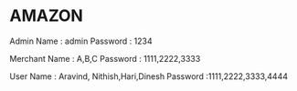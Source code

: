 #  AMAZON
Admin
  Name : admin 
  Password : 1234

Merchant
  Name : A,B,C
  Password : 1111,2222,3333

User
  Name : Aravind, Nithish,Hari,Dinesh
  Password :1111,2222,3333,4444
